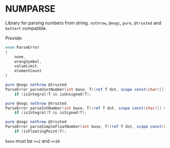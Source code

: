 # NUMPARSE

Library for parsing numbers from string.
`nothrow`, `@nogc`, `pure`, `@trusted` and `betterC` compatible.

Provide:

```d
enum ParseError
{
    none,
    wrongSymbol,
    valueLimit,
    elementCount
}

pure @nogc nothrow @trusted
ParseError parseUintNumber(int base, T)(ref T dst, scope const(char)[] str, uint* pow=null)
    if (isIntegral!T && isUnsigned!T);

pure @nogc nothrow @trusted
ParseError parseIntNumber(int base, T)(ref T dst, scope const(char)[] str, uint* pow=null)
    if (isIntegral!T && isSigned!T);

pure @nogc nothrow @trusted
ParseError parseSimpleFloatNumber(int base, T)(ref T dst, scope const(char)[] str, char sep='.')
    if (isFloatingPoint!T);
```

`base` must be `>=2` and `<=16`
